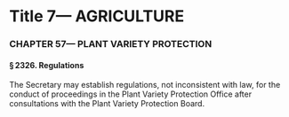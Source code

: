 
# Title 7— AGRICULTURE
### CHAPTER 57— PLANT VARIETY PROTECTION
#### § 2326. Regulations

The Secretary may establish regulations, not inconsistent with law, for the conduct of proceedings in the Plant Variety Protection Office after consultations with the Plant Variety Protection Board.
